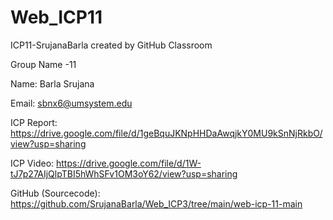 # Web_ICP11

ICP11-SrujanaBarla created by GitHub Classroom

Group Name -11


Name: Barla Srujana

Email: sbnx6@umsystem.edu

ICP Report: https://drive.google.com/file/d/1geBquJKNpHHDaAwqjkY0MU9kSnNjRkbO/view?usp=sharing

ICP Video: https://drive.google.com/file/d/1W-tJ7p27AIjQlpTBI5hWhSFv1OM3oY62/view?usp=sharing

GitHub (Sourcecode): https://github.com/SrujanaBarla/Web_ICP3/tree/main/web-icp-11-main
